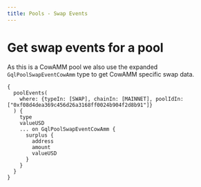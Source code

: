 ```yaml
---
title: Pools - Swap Events
---
```


# Get swap events for a pool

As this is a CowAMM pool we also use the expanded `GqlPoolSwapEventCowAmm` type to get CowAMM specific swap data.

```
{
  poolEvents(
    where: {typeIn: [SWAP], chainIn: [MAINNET], poolIdIn: ["0xf08d4dea369c456d26a3168ff0024b904f2d8b91"]}
  ) {
    type
    valueUSD
    ... on GqlPoolSwapEventCowAmm {
      surplus {
        address
        amount
        valueUSD
      }
    }
  }
}

```